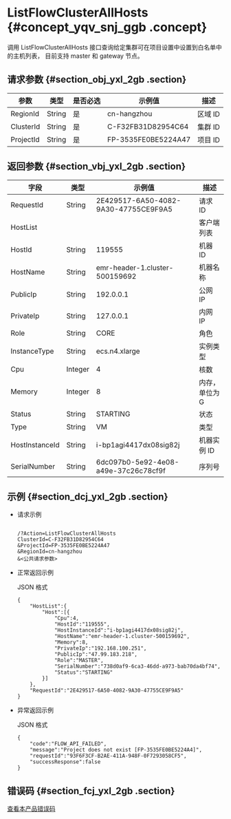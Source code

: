 # ListFlowClusterAllHosts {#concept_yqv_snj_ggb .concept}

调用 ListFlowClusterAllHosts 接口查询给定集群可在项目设置中设置到白名单中的主机列表， 目前支持 master 和 gateway 节点。

## 请求参数 {#section_obj_yxl_2gb .section}

|参数|类型|是否必选|示例值|描述|
|--|--|----|---|--|
|RegionId|String|是|cn-hangzhou|区域 ID|
|ClusterId|String|是|C-F32FB31D82954C64|集群 ID|
|ProjectId|String|是|FP-3535FE0BE5224A47|项目 ID|

## 返回参数 {#section_vbj_yxl_2gb .section}

|字段|类型|示例值|描述|
|--|--|---|--|
|RequestId|String|2E429517-6A50-4082-9A30-47755CE9F9A5|请求 ID|
|HostList| | |客户端列表|
|HostId|String|119555|机器 ID|
|HostName|String|emr-header-1.cluster-500159692|机器名称|
|PublicIp|String|192.0.0.1|公网 IP|
|PrivateIp|String|127.0.0.1|内网 IP|
|Role|String|CORE|角色|
|InstanceType|String|ecs.n4.xlarge|实例类型|
|Cpu|Integer|4|核数|
|Memory|Integer|8|内存，单位为 G|
|Status|String|STARTING|状态|
|Type|String|VM|类型|
|HostInstanceId|String|i-bp1agi4417dx08sig82j|机器实例 ID|
|SerialNumber|String|6dc097b0-5e92-4e08-a49e-37c26c78cf9f|序列号|

## 示例 {#section_dcj_yxl_2gb .section}

-   请求示例

    ```
    
    /?Action=ListFlowClusterAllHosts
    ClusterId=C-F32FB31D82954C64
    &ProjectId=FP-3535FE0BE5224A47
    &RegionId=cn-hangzhou
    &<公共请求参数>
    ```

-   正常返回示例

    JSON 格式

    ```
    {
    	"HostList":{
    		"Host":[{
    			"Cpu":4,
    			"HostId":"119555",
    			"HostInstanceId":"i-bp1agi4417dx08sig82j",
    			"HostName":"emr-header-1.cluster-500159692",
    			"Memory":8,
    			"PrivateIp":"192.168.100.251",
    			"PublicIp":"47.99.183.218",
    			"Role":"MASTER",
    			"SerialNumber":"738d0af9-6ca3-46dd-a973-bab70da4bf74",
    			"Status":"STARTING"
    		}]
    	},
    	"RequestId":"2E429517-6A50-4082-9A30-47755CE9F9A5"
    }
    ```

-   异常返回示例

    JSON 格式

    ```
    {
    	"code":"FLOW_API_FAILED",
    	"message":"Project does not exist [FP-3535FE0BE5224A4]",
    	"requestId":"93F6F3CF-B2AE-411A-948F-0F7293058CF5",
    	"successResponse":false
    }
    ```


## 错误码 {#section_fcj_yxl_2gb .section}

[查看本产品错误码](https://error-center.alibabacloud.com/status/product/Emr)

